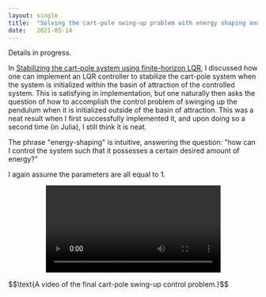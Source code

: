 ```yaml
---
layout: single
title:  "Solving the cart-pole swing-up problem with energy shaping and LQR for stabilization"
date:   2021-05-14
---
```


Details in progress.

In [Stabilizing the cart-pole system using finite-horizon LQR](https://blakerbuchanan.github.io/cartpoleLQR/), I discussed how one can implement an LQR controller to stabilize the cart-pole system when the system is initialized within the basin of attraction of the controlled system. This is satisfying in implementation, but one naturally then asks the question of how to accomplish the control problem of swinging up the pendulum when it is initialized outside of the basin of attraction. This was a neat result when I first successfully implemented it, and upon doing so a second time (in Julia), I still think it is neat.

The phrase "energy-shaping" is intuitive, answering the question: "how can I control the system such that it possesses a certain desired amount of energy?"


I again assume the parameters are all equal to 1.
<div class="myvideo">
   <video  style="display:block; margin: 0 auto; width:70%; height:auto;" controls>
      <source src="{{ site.baseurl }}/viewable/cartpoleSwingUpv2.mp4" type="video/mp4" />
      <source src="{{ site.baseurl }}/viewable/cartpoleSwingUpv2.ogv" type="video/ogg" />
      <source src="{{ site.baseurl }}/viewable/cartpoleSwingUpv2.webm"  type="video/webm"  />
   </video>
</div>
<p>$$\text{A video of the final cart-pole swing-up control problem.}$$</p>
